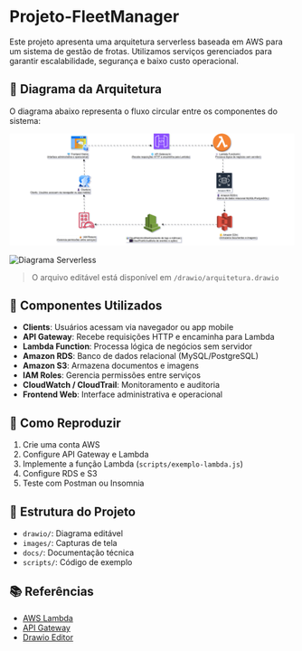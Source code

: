 # Projeto-FleetManager
Este projeto apresenta uma arquitetura serverless baseada em AWS para um sistema de gestão de frotas. Utilizamos serviços gerenciados para garantir escalabilidade, segurança e baixo custo operacional.
## 📐 Diagrama da Arquitetura

O diagrama abaixo representa o fluxo circular entre os componentes do sistema:
<p align="center">
  <img src="images/Diagrama.png.png" alt="Diagrama do Projeto" title="Diagrama do Projeto - Arquitetura AWS" width="600">
</p>


![Diagrama Serverless](images/arquitetura-serverless.png)

> O arquivo editável está disponível em `/drawio/arquitetura.drawio`

## 🧱 Componentes Utilizados

- **Clients**: Usuários acessam via navegador ou app mobile
- **API Gateway**: Recebe requisições HTTP e encaminha para Lambda
- **Lambda Function**: Processa lógica de negócios sem servidor
- **Amazon RDS**: Banco de dados relacional (MySQL/PostgreSQL)
- **Amazon S3**: Armazena documentos e imagens
- **IAM Roles**: Gerencia permissões entre serviços
- **CloudWatch / CloudTrail**: Monitoramento e auditoria
- **Frontend Web**: Interface administrativa e operacional

## 🚀 Como Reproduzir

1. Crie uma conta AWS
2. Configure API Gateway e Lambda
3. Implemente a função Lambda (`scripts/exemplo-lambda.js`)
4. Configure RDS e S3
5. Teste com Postman ou Insomnia

## 📂 Estrutura do Projeto

- `drawio/`: Diagrama editável
- `images/`: Capturas de tela
- `docs/`: Documentação técnica
- `scripts/`: Código de exemplo

## 📚 Referências

- [AWS Lambda](https://docs.aws.amazon.com/lambda/)
- [API Gateway](https://docs.aws.amazon.com/apigateway/)
- [Drawio Editor](https://draw.io)

